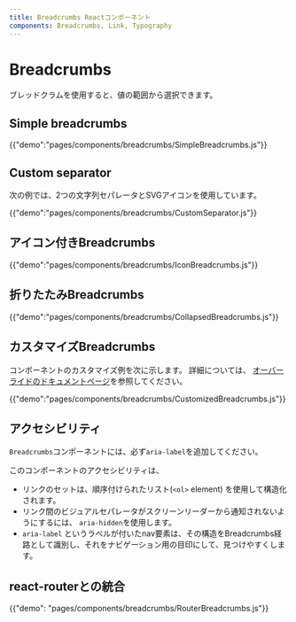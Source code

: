 ```yaml
---
title: Breadcrumbs Reactコンポーネント
components: Breadcrumbs, Link, Typography
---
```


# Breadcrumbs

<p class="description">ブレッドクラムを使用すると、値の範囲から選択できます。</p>

## Simple breadcrumbs

{{"demo":"pages/components/breadcrumbs/SimpleBreadcrumbs.js"}}

## Custom separator

次の例では、2つの文字列セパレータとSVGアイコンを使用しています。

{{"demo":"pages/components/breadcrumbs/CustomSeparator.js"}}

## アイコン付きBreadcrumbs

{{"demo":"pages/components/breadcrumbs/IconBreadcrumbs.js"}}

## 折りたたみBreadcrumbs

{{"demo":"pages/components/breadcrumbs/CollapsedBreadcrumbs.js"}}

## カスタマイズBreadcrumbs

コンポーネントのカスタマイズ例を次に示します。 詳細については、 [オーバーライドのドキュメントページ](/customization/components/)を参照してください。

{{"demo":"pages/components/breadcrumbs/CustomizedBreadcrumbs.js"}}

## アクセシビリティ

`Breadcrumbs`コンポーネントには、必ず`aria-label`を追加してください。

このコンポーネントのアクセシビリティは、

- リンクのセットは、順序付けられたリスト(`<ol>` element) を使用して構造化されます。
- リンク間のビジュアルセパレータがスクリーンリーダーから通知されないようにするには、 `aria-hidden`を使用します。
- `aria-label` というラベルが付いたnav要素は、その構造をBreadcrumbs経路として識別し、それをナビゲーション用の目印にして、見つけやすくします。

## react-routerとの統合

{{"demo": "pages/components/breadcrumbs/RouterBreadcrumbs.js"}}